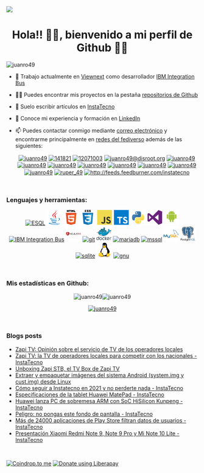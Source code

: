 <!--
**juanro49/juanro49** is a ✨ _special_ ✨ repository because its `README.md` (this file) appears on your GitHub profile.
-->
<img src="https://i.imgur.com/grHQE87.png">

<h1 align="center">Hola!! 🙋‍♂️️, bienvenido a mi perfil de Github 👨‍💻️</h1>
<p align="left"> <img src="https://komarev.com/ghpvc/?username=juanro49&label=Profile%20views&color=0e75b6&style=plastic" alt="juanro49" /> </p>

- 🔭 Trabajo actualmente en [Viewnext](https://www.viewnext.com/) como desarrollador [IBM Integration Bus](https://www.ibm.com/support/knowledgecenter/es/SSMKHH_10.0.0/com.ibm.etools.msgbroker.helphome.doc/help_home_msgbroker.htm)

- 👨‍💻 Puedes encontrar mis proyectos en la pestaña [repositorios de Github](https://github.com/juanro49?tab=repositories)

- 📝 Suelo escribir artículos en [InstaTecno](https://www.instatecno.com/author/juanro/)

- 📄 Conoce mi experiencia y formación en [LinkedIn](https://www.linkedin.com/in/juanro49/)

- 📫 Puedes contactar conmigo mediante [correo electrónico](mailto:juanro49+git@getgoogleoff.me) y encontrarme principalmente en [redes del fediverso](https://fediverse.party/) además de las siguientes:

  <p align="center">
  <a href="https://linkedin.com/in/juanro49" target="blank"><img align="center" src="https://cdn.jsdelivr.net/npm/simple-icons@4.18.0/icons/linkedin.svg" alt="juanro49" height="30" width="40" /></a>
  <a href="https://es.stackoverflow.com/users/141821" target="blank"><img align="center" src="https://cdn.jsdelivr.net/npm/simple-icons@4.18.0/icons/stackoverflow.svg" alt="141821" height="30" width="40" /></a>
  <a href="https://stackoverflow.com/users/12071003" target="blank"><img align="center" src="https://cdn.jsdelivr.net/npm/simple-icons@4.18.0/icons/stackoverflow.svg" alt="12071003" height="30" width="40" /></a>
  <a href="https://www.suchat.org/jid/juanro49@disroot.org" target="blank"><img align="center" src="https://cdn.jsdelivr.net/npm/simple-icons@4.18.0/icons/xmpp.svg" alt="juanro49@disroot.org" height="30" width="40" /></a>
  <a href="https://matrix.to/#/@juanro49:privacytools.io" target="blank"><img align="center" src="https://cdn.jsdelivr.net/npm/simple-icons@4.18.0/icons/matrix.svg" alt="juanro49" height="30" width="40" /></a>
  <a rel="me" href="https://masto.nogafam.es/@juanro49"><img align="center" src="https://cdn.jsdelivr.net/npm/simple-icons@4.18.0/icons/mastodon.svg" alt="juanro49" height="30" width="40" /></a>
  <a href="https://pixelfed.social/juanro49" target="blank"><img align="center" src="https://pixelfed.nyc3.digitaloceanspaces.com/logos/pixelfed-icon-black.svg" alt="juanro49" height="30" width="40" /></a>
  <a href="https://hub.disroot.org/channel/juanro49" target="blank"><img align="center" src="https://nlnet.nl/project/Hubzilla/hubzilla.svg" alt="juanro49" height="30" width="40" /></a>
  <a href="https://fediverse.tv/accounts/juanro49/video-channels" target="blank"><img align="center" src="https://cdn.jsdelivr.net/npm/simple-icons@4.18.0/icons/peertube.svg" alt="juanro49" height="30" width="40" /></a>
  <a href="https://twitter.com/juanro49" target="blank"><img align="center" src="https://cdn.jsdelivr.net/npm/simple-icons@4.18.0/icons/twitter.svg" alt="juanro49" height="30" width="40" /></a>
  <a href="https://fb.com/juanro49" target="blank"><img align="center" src="https://cdn.jsdelivr.net/npm/simple-icons@4.18.0/icons/facebook.svg" alt="juanro49" height="30" width="40" /></a>
  <a href="https://instagram.com/juanro49" target="blank"><img align="center" src="https://cdn.jsdelivr.net/npm/simple-icons@4.18.0/icons/instagram.svg" alt="juanro49" height="30" width="40" /></a>
  <a href="https://www.youtube.com/c/JuanRobertoGarcíaSánchez" target="blank"><img align="center" src="https://cdn.jsdelivr.net/npm/simple-icons@4.18.0/icons/youtube.svg" alt="ruper_49" height="30" width="40" /></a>
  <a href="http://feeds.feedburner.com/instatecno" target="blank"><img align="center" src="https://cdn.jsdelivr.net/npm/simple-icons@4.18.0/icons/rss.svg" alt="http://feeds.feedburner.com/instatecno" height="30" width="40" /></a>
  </p>
&nbsp;

### Lenguajes y herramientas:
  <p align="center">
  <a href="https://www.ibm.com/support/knowledgecenter/es/SSMKHH_10.0.0/com.ibm.etools.mft.doc/ak00990_.htm" target="_blank"><img src="https://cdn.jsdelivr.net/npm/simple-icons@4.8.0/icons/ibm.svg" alt="ESQL" width="40" height="40"/></a>
  <a href="https://www.java.com" target="_blank"><img src="https://raw.githubusercontent.com/devicons/devicon/master/icons/java/java-original.svg" alt="java" width="40" height="40"/></a>
  <a href="https://www.w3.org/html/" target="_blank"><img src="https://raw.githubusercontent.com/devicons/devicon/master/icons/html5/html5-original-wordmark.svg" alt="html5" width="40" height="40"/></a>
  <a href="https://www.w3schools.com/css/" target="_blank"><img src="https://raw.githubusercontent.com/devicons/devicon/master/icons/css3/css3-original-wordmark.svg" alt="css3" width="40" height="40"/></a>
  <a href="https://developer.mozilla.org/es/docs/Web/JavaScript" target="_blank"><img src="https://raw.githubusercontent.com/devicons/devicon/master/icons/javascript/javascript-original.svg" alt="javascript" width="40" height="40"/></a>
  <a href="https://www.typescriptlang.org/es/" target="_blank"><img src="https://raw.githubusercontent.com/devicons/devicon/master/icons/typescript/typescript-original.svg" alt="typescript" width="40" height="40"/></a>
  <a href="https://www.python.org" target="_blank"><img src="https://raw.githubusercontent.com/devicons/devicon/master/icons/python/python-original.svg" alt="python" width="40" height="40"/></a>
  <a href="https://docs.microsoft.com/es-es/previous-versions/visualstudio/visual-basic-6/visual-basic-6.0-documentation?redirectedfrom=MSDN" target="_blank"><img src="https://raw.githubusercontent.com/devicons/devicon/master/icons/visualstudio/visualstudio-plain.svg" alt="visual basic" width="40" height="40"/></a>
  <a href="https://developer.android.com" target="_blank"><img src="https://raw.githubusercontent.com/devicons/devicon/master/icons/android/android-original-wordmark.svg" alt="android" width="40" height="40"/></a>
  <a href="https://www.ibm.com/support/knowledgecenter/es/SSMKHH_10.0.0/com.ibm.etools.msgbroker.helphome.doc/help_home_msgbroker.htm" target="_blank"><img src="https://cdn.jsdelivr.net/npm/simple-icons@4.8.0/icons/ibm.svg" alt="IBM Integration Bus" width="40" height="40"/></a>  
  <a href="https://docs.angular.lat/" target="_blank"><img src="https://raw.githubusercontent.com/devicons/devicon/master/icons/angularjs/angularjs-original-wordmark.svg" alt="angularjs" width="40" height="40"/></a>
  <a href="https://git-scm.com/" target="_blank"><img src="https://www.vectorlogo.zone/logos/git-scm/git-scm-icon.svg" alt="git" width="40" height="40"/></a>
  <a href="https://www.docker.com/" target="_blank"><img src="https://raw.githubusercontent.com/devicons/devicon/master/icons/docker/docker-original-wordmark.svg" alt="docker" width="40" height="40"/></a>
  <a href="https://mariadb.org/" target="_blank"><img src="https://www.vectorlogo.zone/logos/mariadb/mariadb-icon.svg" alt="mariadb" width="40" height="40"/></a>
  <a href="https://www.microsoft.com/es-es/sql-server/" target="_blank"><img src="https://cdn.worldvectorlogo.com/logos/microsoft-sql-server.svg" alt="mssql" width="40" height="40"/></a>
  <a href="https://www.mysql.com/" target="_blank"><img src="https://raw.githubusercontent.com/devicons/devicon/master/icons/mysql/mysql-original-wordmark.svg" alt="mysql" width="40" height="40"/></a>
  <a href="https://www.postgresql.org" target="_blank"><img src="https://raw.githubusercontent.com/devicons/devicon/master/icons/postgresql/postgresql-original-wordmark.svg" alt="postgresql" width="40" height="40"/></a>
  <a href="https://www.sqlite.org/" target="_blank"><img src="https://www.vectorlogo.zone/logos/sqlite/sqlite-icon.svg" alt="sqlite" width="40" height="40"/></a>
  <a href="https://www.linux.org/" target="_blank"><img src="https://raw.githubusercontent.com/devicons/devicon/master/icons/linux/linux-original.svg" alt="linux" width="40" height="40"/></a>
  <a href="https://www.gnu.org/home.es.html" target="_blank"><img src="https://cdn.jsdelivr.net/npm/simple-icons@4.18.0/icons/gnu.svg" alt="gnu" width="40" height="40"/></a>
  </p>
&nbsp;

### Mis estadísticas en Github:
<p align="center">
  <img height="145dp" src="https://github-readme-stats.vercel.app/api?username=juanro49&show_icons=true&theme=tokyonight&locale=es&count_private=true&include_all_commits=true" alt="juanro49" /><img height="145dp" src="https://github-readme-streak-stats.herokuapp.com/?user=juanro49&theme=tokyonight&locale=es" alt="juanro49" />
</p>
<p align="center"> <a href="https://github.com/ryo-ma/github-profile-trophy"><img src="https://github-profile-trophy.vercel.app/?username=juanro49" alt="juanro49" /></a> </p>
&nbsp;

### Blogs posts
<!-- BLOG-POST-LIST:START -->
- [Zapi TV: Opinión sobre el servicio de TV de los operadores locales](http://feedproxy.google.com/~r/fediversetv_juanro49/~3/viTPF_-RCPs/3bb29d5a-f527-444a-9441-e9ca47df5981)
- [Zapi TV: la TV de operadores locales para competir con los nacionales - InstaTecno](http://feedproxy.google.com/~r/Instatecno/~3/xjBIIvh1Fcc/CBMiPWh0dHBzOi8vaW5zdGF0ZWNuby5jb20vemFwaS10di10ZWxldmlzaW9uLW9wZXJhZG9yZXMtbG9jYWxlcy_SAQA)
- [Unboxing Zapi STB, el TV Box de Zapi TV](http://feedproxy.google.com/~r/fediversetv_juanro49/~3/Qg32r8ipiJg/21eea4dc-62d6-485d-a25e-56d670358d78)
- [Extraer y empaquetar imágenes del sistema Android (system.img y cust.img) desde Linux](http://feedproxy.google.com/~r/fediversetv_juanro49/~3/_cPQuo-ik8g/eab8f313-fdef-496d-9365-6666d69ead37)
- [Cómo seguir a Instatecno en 2021 y no perderte nada - InstaTecno](https://instatecno.com/como-seguir-a-instatecno-y-no-perderte-nada/)
- [Especificaciones de la tablet Huawei MatePad - InstaTecno](https://instatecno.com/especificaciones-de-la-tablet-huawei-matepad/)
- [Huawei lanza PC de sobremesa ARM con SoC HiSilicon Kunpeng - InstaTecno](https://instatecno.com/huawei-pc-sobremesa-arm-hisilicon-kunpeng-gnu-linux/)
- [Peligro: no pongas este fondo de pantalla - InstaTecno](https://instatecno.com/peligro-no-pongas-este-fondo-de-pantalla/)
- [Más de 24000 aplicaciones de Play Store filtran datos de usuarios - InstaTecno](https://instatecno.com/webs-aplicaciones-exponen-datos-usuarios-firebase/)
- [Presentación Xiaomi Redmi Note 9, Note 9 Pro y Mi Note 10 Lite - InstaTecno](https://instatecno.com/presentacion-xiaomi-redmi-note-9-note-9-pro-y-mi-note-10-lite/)
<!-- BLOG-POST-LIST:END -->
&nbsp;

[<img src="https://coindrop.to/embed-button.png" border-radius="10px" height="57" width="200px" alt="Coindrop.to me">](https://coindrop.to/juanro49) [<img alt="Donate using Liberapay" border-radius="10px" height="57" width="200px" src="https://liberapay.com/assets/widgets/donate.svg">](https://liberapay.com/juanro49/donate)
